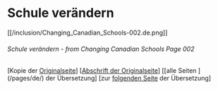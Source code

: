 # Schule verändern
[[/inclusion/Changing_Canadian_Schools-002.de.png]]
###### Schule verändern - from Changing Canadian Schools Page 002

[Kopie der [Originalseite](/copies-from-original/CCS002.png)]
[[Abschrift der Originalseite](/en/Changing_Canadian_Schools-???)]
[[alle Seiten ] (/pages/de/) der Übersetzung]
[zur [folgenden Seite](Changing_Canadian_Schools-de-003) der Übersetzung]